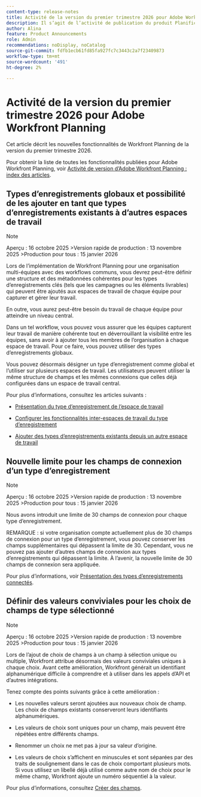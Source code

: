 ```yaml
---
content-type: release-notes
title: Activité de la version du premier trimestre 2026 pour Adobe Workfront Planning
description: Il s’agit de l’activité de publication du produit Planification d’Adobe Workfront pour le premier trimestre 2026.
author: Alina
feature: Product Announcements
role: Admin
recommendations: noDisplay, noCatalog
source-git-commit: fdfb1ecb61fd85fa927fc7c3443c2a7f23409873
workflow-type: tm+mt
source-wordcount: '491'
ht-degree: 2%

---
```


# Activité de la version du premier trimestre 2026 pour Adobe Workfront Planning

Cet article décrit les nouvelles fonctionnalités de Workfront Planning de la version du premier trimestre 2026.

<!--keep the sentence below for all future quarterly release pages-->

Pour obtenir la liste de toutes les fonctionnalités publiées pour Adobe Workfront Planning, voir [Activité de version d’Adobe Workfront Planning : index des articles](/help/quicksilver/product-announcements/product-releases/planning-release-activity/planning-release-activity-article-index.md).


## Types d’enregistrements globaux et possibilité de les ajouter en tant que types d’enregistrements existants à d’autres espaces de travail

>[!NOTE]
>
>Aperçu : 16 octobre 2025
>&#x200B;>Version rapide de production : 13 novembre 2025
>&#x200B;>Production pour tous : 15 janvier 2026

Lors de l’implémentation de Workfront Planning pour une organisation multi-équipes avec des workflows communs, vous devrez peut-être définir une structure et des métadonnées cohérentes pour les types d’enregistrements clés (tels que les campagnes ou les éléments livrables) qui peuvent être ajoutés aux espaces de travail de chaque équipe pour capturer et gérer leur travail.

En outre, vous aurez peut-être besoin du travail de chaque équipe pour atteindre un niveau central.

Dans un tel workflow, vous pouvez vous assurer que les équipes capturent leur travail de manière cohérente tout en déverrouillant la visibilité entre les équipes, sans avoir à ajouter tous les membres de l’organisation à chaque espace de travail. Pour ce faire, vous pouvez utiliser des types d’enregistrements globaux.

Vous pouvez désormais désigner un type d’enregistrement comme global et l’utiliser sur plusieurs espaces de travail. Les utilisateurs peuvent utiliser la même structure de champs et les mêmes connexions que celles déjà configurées dans un espace de travail central.

Pour plus d’informations, consultez les articles suivants :

* [Présentation du type d’enregistrement de l’espace de travail](/help/quicksilver/planning/architecture/cross-workspace-record-types-overview.md)

* [Configurer les fonctionnalités inter-espaces de travail du type d’enregistrement](/help/quicksilver/planning/architecture/configure-record-type-cross-workspace-capabilities.md)

* [Ajouter des types d’enregistrements existants depuis un autre espace de travail](/help/quicksilver/planning/architecture/add-existing-record-types-from-another-workspace.md)

## Nouvelle limite pour les champs de connexion d’un type d’enregistrement

>[!NOTE]
>
>Aperçu : 16 octobre 2025
>&#x200B;>Version rapide de production : 13 novembre 2025
>&#x200B;>Production pour tous : 15 janvier 2026

Nous avons introduit une limite de 30 champs de connexion pour chaque type d’enregistrement.

REMARQUE : si votre organisation compte actuellement plus de 30 champs de connexion pour un type d’enregistrement, vous pouvez conserver les champs supplémentaires qui dépassent la limite de 30. Cependant, vous ne pouvez pas ajouter d’autres champs de connexion aux types d’enregistrements qui dépassent la limite. À l’avenir, la nouvelle limite de 30 champs de connexion sera appliquée.

Pour plus d’informations, voir [Présentation des types d’enregistrements connectés](/help/quicksilver/planning/architecture/connect-record-types-overview.md).

## Définir des valeurs conviviales pour les choix de champs de type sélectionné

>[!NOTE]
>
>Aperçu : 16 octobre 2025
>&#x200B;>Version rapide de production : 13 novembre 2025
>&#x200B;>Production pour tous : 15 janvier 2026

Lors de l’ajout de choix de champs à un champ à sélection unique ou multiple, Workfront attribue désormais des valeurs conviviales uniques à chaque choix. Avant cette amélioration, Workfront générait un identifiant alphanumérique difficile à comprendre et à utiliser dans les appels d’API et d’autres intégrations.

Tenez compte des points suivants grâce à cette amélioration :

* Les nouvelles valeurs seront ajoutées aux nouveaux choix de champ. Les choix de champs existants conserveront leurs identifiants alphanumériques.

* Les valeurs de choix sont uniques pour un champ, mais peuvent être répétées entre différents champs.

* Renommer un choix ne met pas à jour sa valeur d’origine.

* Les valeurs de choix s’affichent en minuscules et sont séparées par des traits de soulignement dans le cas de choix comportant plusieurs mots. Si vous utilisez un libellé déjà utilisé comme autre nom de choix pour le même champ, Workfront ajoute un numéro séquentiel à la valeur.

Pour plus d’informations, consultez [Créer des champs](/help/quicksilver/planning/fields/create-fields.md).